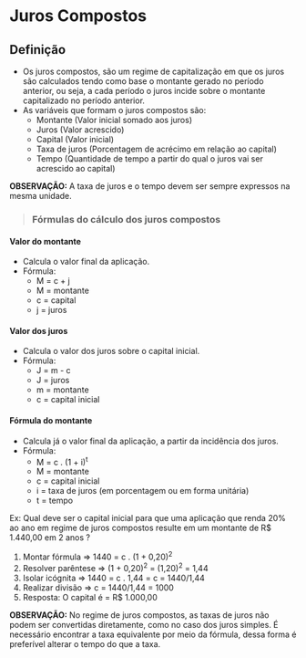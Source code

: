 # Juros Compostos

## Definição
- Os juros compostos, são um regime de capitalização em que os juros são calculados tendo como base o montante gerado no período anterior, ou seja, a cada período o juros incide sobre o montante capitalizado no período anterior.
- As variáveis que formam o juros compostos são:
  - Montante (Valor inicial somado aos juros)
  - Juros (Valor acrescido)
  - Capital (Valor inicial)
  - Taxa de juros (Porcentagem de acrécimo em relação ao capital)
  - Tempo (Quantidade de tempo a partir do qual o juros vai ser acrescido ao capital)

**OBSERVAÇÃO:** A taxa de juros e o tempo devem ser sempre expressos na mesma unidade.

> ### Fórmulas do cálculo dos juros compostos

#### Valor do montante
- Calcula o valor final da aplicação.
- Fórmula:
  - M = c + j
  - M = montante
  - c = capital
  - j = juros

#### Valor dos juros
- Calcula o valor dos juros sobre o capital inicial. 
- Fórmula:
  - J = m - c
  - J = juros
  - m = montante
  - c = capital inicial
  
#### Fórmula do montante
- Calcula já o valor final da aplicação, a partir da incidência dos juros.
- Fórmula:
  - M = c . (1 + i)<sup>t</sup>
  - M = montante
  - c = capital inicial
  - i = taxa de juros (em porcentagem ou em forma unitária)
  - t = tempo

Ex: Qual deve ser o capital inicial para que uma aplicação que renda 20% ao ano em regime de juros compostos resulte em um montante de R$ 1.440,00 em 2 anos ?

1. Montar fórmula => 1440 = c . (1 + 0,20)<sup>2</sup>
2. Resolver parêntese => (1 + 0,20)<sup>2</sup> = (1,20)<sup>2</sup> = 1,44
3. Isolar icógnita => 1440 = c . 1,44 = c = 1440/1,44
4. Realizar divisão => c = 1440/1,44 = 1000
5. Resposta: O capital é = R$ 1.000,00

**OBSERVAÇÃO:** No regime de juros compostos, as taxas de juros não podem ser convertidas diretamente, como no caso dos juros simples. É necessário encontrar a taxa equivalente por meio da fórmula, dessa forma é preferível alterar o tempo do que a taxa.
